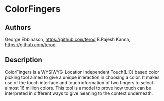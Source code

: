 # ColorFingers

## Authors
George Ebbinason, https://github.com/terod
B.Rajesh Kanna, https://github.com/terod

## Description
ColorFingers is a WYSIWYG-Location Independent Touch(LIC) based color picking tool aimed to give a unique interaction in choosing a color. It makes use of the touch interface and touch information of two fingers to select almost 16 million colors. This tool is a model to prove how touch can be interpreted in different ways to give meaning to the context underneath.
